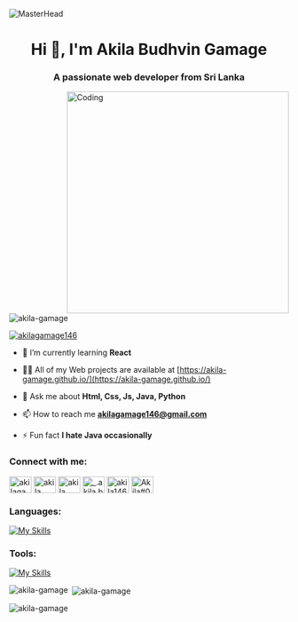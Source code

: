 ![MasterHead](https://www.digitaladlectio.com/wp-content/uploads/2020/04/New-PNC-Animated-Banners.gif)
<h1 align="center">Hi 👋, I'm Akila Budhvin Gamage</h1>
<h3 align="center">A passionate web developer from Sri Lanka</h3>
<img align="right" alt="Coding" width="400" src="https://camo.githubusercontent.com/8bf6f6d78abc81fcf9c49f10649423e73ea44bc248e83aaae8759d401c829a84/68747470733a2f2f70687973696373677572756b756c2e66696c65732e776f726470726573732e636f6d2f323031392f30322f6368617261637465722d312e676966">

<p align="left"> <img src="https://komarev.com/ghpvc/?username=akila-gamage&label=Profile%20views&color=0e75b6&style=flat" alt="akila-gamage" /> </p>

<p align="left"> <a href="https://twitter.com/akilagamage146" target="blank"><img src="https://img.shields.io/twitter/follow/akilagamage146?logo=twitter&style=for-the-badge" alt="akilagamage146" /></a> </p>

- 🌱 I’m currently learning **React**

- 👨‍💻 All of my Web projects are available at [https://akila-gamage.github.io/](https://akila-gamage.github.io/)

- 💬 Ask me about **Html, Css, Js, Java, Python**

- 📫 How to reach me **akilagamage146@gmail.com**

- ⚡ Fun fact **I hate Java occasionally**

<h3 align="left">Connect with me:</h3>
<p align="left">
<a href="https://twitter.com/akilagamage146" target="blank"><img align="center" src="https://raw.githubusercontent.com/rahuldkjain/github-profile-readme-generator/master/src/images/icons/Social/twitter.svg" alt="akilagamage146" height="30" width="40" /></a>
<a href="https://www.linkedin.com/in/akila-b-gamage/" target="blank"><img align="center" src="https://raw.githubusercontent.com/rahuldkjain/github-profile-readme-generator/master/src/images/icons/Social/linked-in-alt.svg" alt="akila gamage" height="30" width="40" /></a>
<a href="https://www.facebook.com/akila.gamage.980/" target="blank"><img align="center" src="https://raw.githubusercontent.com/rahuldkjain/github-profile-readme-generator/master/src/images/icons/Social/facebook.svg" alt="akila gamage" height="30" width="40" /></a>
<a href="https://instagram.com/_.akila.b._" target="blank"><img align="center" src="https://raw.githubusercontent.com/rahuldkjain/github-profile-readme-generator/master/src/images/icons/Social/instagram.svg" alt="_.akila.b._" height="30" width="40" /></a>
<a href="https://dribbble.com/akila146" target="blank"><img align="center" src="https://raw.githubusercontent.com/rahuldkjain/github-profile-readme-generator/master/src/images/icons/Social/dribbble.svg" alt="akila146" height="30" width="40" /></a>
<a href="https://discord.gg/Akila#0745" target="blank"><img align="center" src="https://raw.githubusercontent.com/rahuldkjain/github-profile-readme-generator/master/src/images/icons/Social/discord.svg" alt="Akila#0745" height="30" width="40" /></a>
</p>

<h3 align="left">Languages: </h3>

[![My Skills](https://skillicons.dev/icons?i=js,html,css,bootstrap,babel,react,wordpress,php,nodejs,java,py,cpp,mysql)](https://skillicons.dev)

<h3 align="left">Tools: </h3>

[![My Skills](https://skillicons.dev/icons?i=git,github,vscode,figma,idea,atom,eclipse,ps,stackoverflow,cloudflare)](https://skillicons.dev)

<p><img align="left" src="https://github-readme-stats-sigma-five.vercel.app/api/top-langs?username=akila-gamage&show_icons=true&theme=dark&title_color=ffffff&text_color=ffffff&bg_color=000000&locale=en&layout=compact" alt="akila-gamage" /></p>

<p>&nbsp;<img align="center" src="https://github-readme-stats-sigma-five.vercel.app/api?username=akila-gamage&show_icons=true&theme=dark&title_color=ffffff&text_color=ffffff&bg_color=000000&locale=en" alt="akila-gamage" /></p> 

<p><img align="center" src="https://github-readme-streak-stats.herokuapp.com/?user=akila-gamage&theme=dark" alt="akila-gamage" /></p>
